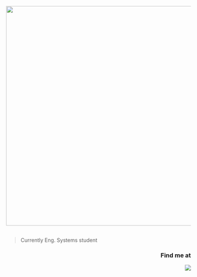 <div align="center"><img src=https://i.postimg.cc/g2vSH7Vy/banner.png" width="600"/></div></br>

> Currently Eng. Systems student

### <div align="right">Find me at</div>
<div align="right"><a href="https://www.linkedin.com/in/jeffersonmejia/"><img src="https://img.shields.io/badge/Jefferson_Mej%C3%ADa-rgb(0,%200,%200,%200)?style=for-the-badge&logo=linkedin&logoColor=006A99&labelColor=white"/></a></div></br>
